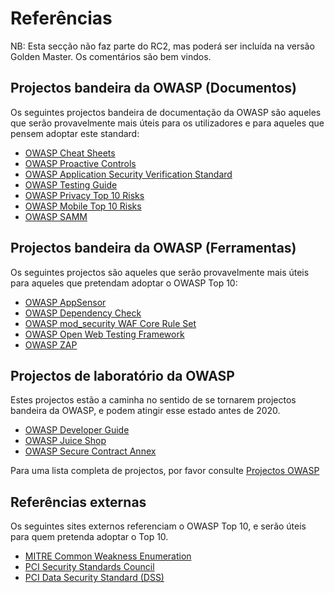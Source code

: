 # Referências

NB: Esta secção não faz parte do RC2, mas poderá ser incluída na versão Golden Master. Os comentários são bem vindos.

## Projectos bandeira da OWASP (Documentos)

Os seguintes projectos bandeira de documentação da OWASP são aqueles que serão provavelmente mais úteis para os utilizadores e para aqueles que pensem adoptar este standard:

- [OWASP Cheat Sheets][1]
- [OWASP Proactive Controls][2]
- [OWASP Application Security Verification Standard][3]
- [OWASP Testing Guide][4]
- [OWASP Privacy Top 10 Risks][5]
- [OWASP Mobile Top 10 Risks][6]
- [OWASP SAMM][7]

## Projectos bandeira da OWASP (Ferramentas)

Os seguintes projectos são aqueles que serão provavelmente mais úteis para aqueles que pretendam adoptar o OWASP Top 10:

- [OWASP AppSensor][8]
- [OWASP Dependency Check][9]
- [OWASP mod\_security WAF Core Rule Set][10]
- [OWASP Open Web Testing Framework][11]
- [OWASP ZAP][12]

## Projectos de laboratório da OWASP

Estes projectos estão a caminha no sentido de se tornarem projectos bandeira da OWASP, e podem atingir esse estado antes de 2020.

- [OWASP Developer Guide][13]
- [OWASP Juice Shop][14]
- [OWASP Secure Contract Annex][15]

Para uma lista completa de projectos, por favor consulte [Projectos OWASP][16]

## Referências externas

Os seguintes sites externos referenciam o OWASP Top 10, e serão úteis para quem pretenda adoptar o Top 10.

- [MITRE Common Weakness Enumeration][17]
- [PCI Security Standards Council][18]
- [PCI Data Security Standard (DSS)][19]

[1]:	https://www.owasp.org/index.php/OWASP_Cheat_Sheet_Series
[2]:	https://www.owasp.org/index.php/OWASP_Proactive_Controls
[3]:	https://www.owasp.org/index.php/Category:OWASP_Application_Security_Verification_Standard_Project
[4]:	https://www.owasp.org/index.php/OWASP_Testing_Project
[5]:	https://www.owasp.org/index.php/OWASP_Top_10_Privacy_Risks_Project
[6]:	https://www.owasp.org/index.php/Projects/OWASP_Mobile_Security_Project_-_Top_Ten_Mobile_Risks
[7]:	https://www.owasp.org/index.php/OWASP_SAMM_Project
[8]:	https://www.owasp.org/index.php/OWASP_AppSensor_Project
[9]:	https://www.owasp.org/index.php/OWASP_Dependency_Check
[10]:	https://www.owasp.org/index.php/Category:OWASP_ModSecurity_Core_Rule_Set_Project
[11]:	https://www.owasp.org/index.php/OWASP_OWTF
[12]:	https://www.owasp.org/index.php/OWASP_Zed_Attack_Proxy_Project
[13]:	https://www.owasp.org/index.php/OWASP_Guide_Project
[14]:	https://www.owasp.org/index.php/OWASP_Juice_Shop_Project
[15]:	https://www.owasp.org/index.php/OWASP_Secure_Software_Contract_Annex
[16]:	https://www.owasp.org/index.php/Category:OWASP_Project
[17]:	https://cwe.mitre.org/
[18]:	https://www.pcisecuritystandards.org
[19]:	https://www.pcisecuritystandards.org/document_library